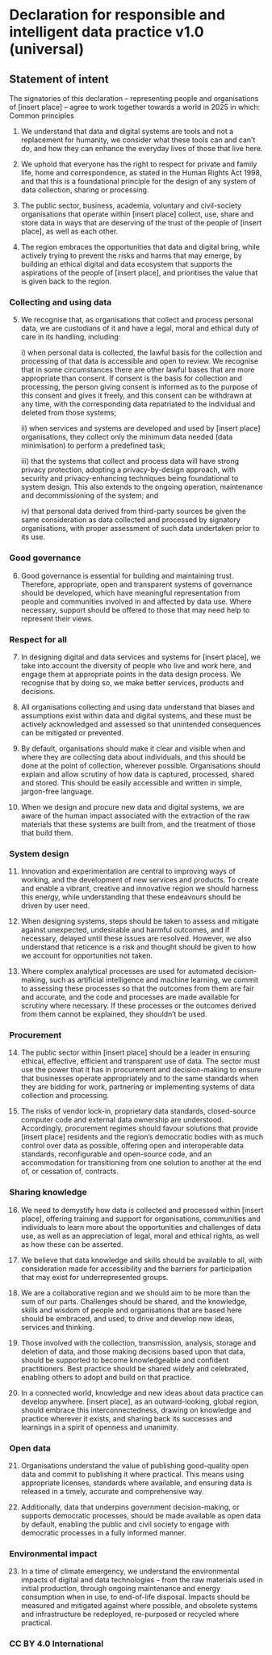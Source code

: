 # Declaration for responsible and intelligent data practice v1.0 (universal)
## Statement of intent

The signatories of this declaration – representing people and organisations of [insert place] – agree to work together towards a world in 2025 in which:
Common principles

1. We understand that data and digital systems are tools and not a replacement for humanity, we consider what these tools can and can’t do, and how they can enhance the everyday lives of those that live here.

2)	We uphold that everyone has the right to respect for private and family life, home and correspondence, as stated in the Human Rights Act 1998, and that this is a foundational principle for the design of any system of data collection, sharing or processing.

3)	The public sector, business, academia, voluntary and civil-society organisations that operate within [insert place] collect, use, share and store data in ways that are deserving of the trust of the people of [insert place], as well as each other.

4)	The region embraces the opportunities that data and digital bring, while actively trying to prevent the risks and harms that may emerge, by building an ethical digital and data ecosystem that supports the aspirations of the people of [insert place], and prioritises the value that is given back to the region.

### Collecting and using data
5)	We recognise that, as organisations that collect and process personal data, we are custodians of it and have a legal, moral and ethical duty of care in its handling, including:
 
     i)	when personal data is collected, the lawful basis for the collection and processing of that data is accessible and open to review. We recognise that in some circumstances there are other lawful bases that are more appropriate than consent. If consent is the basis for collection and processing, the person giving consent is informed as to the purpose of this consent and gives it freely, and this consent can be withdrawn at any time, with the corresponding data repatriated to the individual and deleted from those systems;

     ii)	when services and systems are developed and used by [insert place] organisations, they collect only the minimum data needed (data minimisation) to perform a predefined task;

     iii)	that the systems that collect and process data will have strong privacy protection, adopting a privacy-by-design approach, with security and privacy-enhancing techniques being foundational to system design. This also extends to the ongoing operation, maintenance and decommissioning of the system; and

     iv)	that personal data derived from third-party sources be given the same consideration as data collected and processed by signatory organisations, with proper assessment of such data undertaken prior to its use.
 
### Good governance
6)	Good governance is essential for building and maintaining trust. Therefore, appropriate, open and transparent systems of governance should be developed, which have meaningful representation from people and communities involved in and affected by data use. Where necessary, support should be offered to those that may need help to represent their views.

### Respect for all
7)	In designing digital and data services and systems for [insert place], we take into account the diversity of people who live and work here, and engage them at appropriate points in the data design process. We recognise that by doing so, we make better services, products and decisions.

8)	All organisations collecting and using data understand that biases and assumptions exist within data and digital systems, and these must be actively acknowledged and assessed so that unintended consequences can be mitigated or prevented.

9)	By default, organisations should make it clear and visible when and where they are collecting data about individuals, and this should be done at the point of collection, wherever possible. Organisations should explain and allow scrutiny of how data is captured, processed, shared and stored. This should be easily accessible and written in simple, jargon-free language.

10)	When we design and procure new data and digital systems, we are aware of the human impact associated with the extraction of the raw materials that these systems are built from, and the treatment of those that build them.

### System design
11)	Innovation and experimentation are central to improving ways of working, and the development of new services and products. To create and enable a vibrant, creative and innovative region we should harness this energy, while understanding that these endeavours should be driven by user need.

12)	When designing systems, steps should be taken to assess and mitigate against unexpected, undesirable and harmful outcomes, and if necessary, delayed until these issues are resolved. However, we also understand that reticence is a risk and thought should be given to how we account for opportunities not taken.

13)	Where complex analytical processes are used for automated decision-making, such as artificial intelligence and machine learning, we commit to assessing these processes so that the outcomes from them are fair and accurate, and the code and processes are made available for scrutiny where necessary. If these processes or the outcomes derived from them cannot be explained, they shouldn’t be used.

### Procurement
14)	The public sector within [insert place] should be a leader in ensuring ethical, effective, efficient and transparent use of data. The sector must use the power that it has in procurement and decision-making to ensure that businesses operate appropriately and to the same standards when they are bidding for work, partnering or implementing systems of data collection and processing.

15)	The risks of vendor lock-in, proprietary data standards, closed-source computer code and external data ownership are understood. Accordingly, procurement regimes should favour solutions that provide [insert place] residents and the region’s democratic bodies with as much control over data as possible, offering open and interoperable data standards, reconfigurable and open-source code, and an accommodation for transitioning from one solution to another at the end of, or cessation of, contracts.

### Sharing knowledge
16)	We need to demystify how data is collected and processed within [insert place], offering training and support for organisations, communities and individuals to learn more about the opportunities and challenges of data use, as well as an appreciation of legal, moral and ethical rights, as well as how these can be asserted.

17)	We believe that data knowledge and skills should be available to all, with consideration made for accessibility and the barriers for participation that may exist for underrepresented groups.

18)	We are a collaborative region and we should aim to be more than the sum of our parts. Challenges should be shared, and the knowledge, skills and wisdom of people and organisations that are based here should be embraced, and used, to drive and develop new ideas, services and thinking.

19)	Those involved with the collection, transmission, analysis, storage and deletion of data, and those making decisions based upon that data, should be supported to become knowledgeable and confident practitioners. Best practice should be shared widely and celebrated, enabling others to adopt and build on that practice.

20)	In a connected world, knowledge and new ideas about data practice can develop anywhere. [insert place], as an outward-looking, global region, should embrace this interconnectedness, drawing on knowledge and practice wherever it exists, and sharing back its successes and learnings in a spirit of openness and unanimity.

### Open data
21)	Organisations understand the value of publishing good-quality open data and commit to publishing it where practical. This means using appropriate licenses, standards where available, and ensuring data is released in a timely, accurate and comprehensive way.

22)	Additionally, data that underpins government decision-making, or supports democratic processes, should be made available as open data by default, enabling the public and civil society to engage with democratic processes in a fully informed manner.

### Environmental impact
23)	In a time of climate emergency, we understand the environmental impacts of digital and data technologies – from the raw materials used in initial production, through ongoing maintenance and energy consumption when in use, to end-of-life disposal. Impacts should be measured and mitigated against where possible, and obsolete systems and infrastructure be redeployed, re-purposed or recycled where practical.

### CC BY 4.0 International
